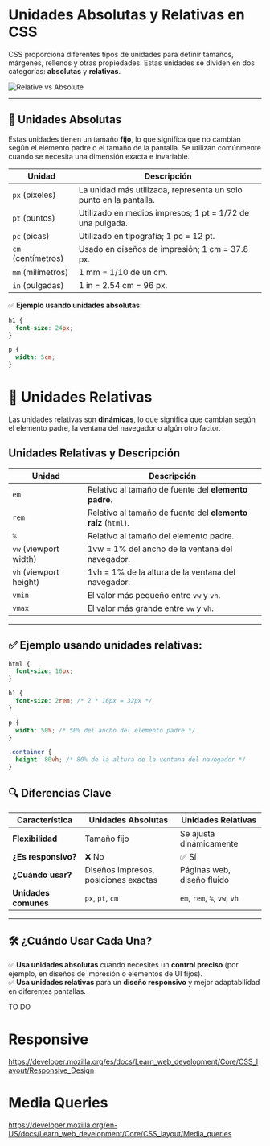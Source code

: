 # **Unidades Absolutas y Relativas en CSS**  


CSS proporciona diferentes tipos de unidades para definir tamaños, márgenes, rellenos y otras propiedades. Estas unidades se dividen en dos categorías: **absolutas** y **relativas**.


![Relative vs Absolute](../x-assets/0373/css.relative.absolute.png)

---

## **📌 Unidades Absolutas**  
Estas unidades tienen un tamaño **fijo**, lo que significa que no cambian según el elemento padre o el tamaño de la pantalla. Se utilizan comúnmente cuando se necesita una dimensión exacta e invariable.

| **Unidad** | **Descripción** |
|-----------|----------------|
| `px` (píxeles) | La unidad más utilizada, representa un solo punto en la pantalla. |
| `pt` (puntos) | Utilizado en medios impresos; 1 pt = 1/72 de una pulgada. |
| `pc` (picas) | Utilizado en tipografía; 1 pc = 12 pt. |
| `cm` (centímetros) | Usado en diseños de impresión; 1 cm = 37.8 px. |
| `mm` (milímetros) | 1 mm = 1/10 de un cm. |
| `in` (pulgadas) | 1 in = 2.54 cm = 96 px. |

✅ **Ejemplo usando unidades absolutas:**
```css
h1 {
  font-size: 24px;
}

p {
  width: 5cm;
}
```

# 📌 Unidades Relativas  

Las unidades relativas son **dinámicas**, lo que significa que cambian según el elemento padre, la ventana del navegador o algún otro factor.  

## **Unidades Relativas y Descripción**  

| **Unidad** | **Descripción** |
|-----------|----------------|
| `em` | Relativo al tamaño de fuente del **elemento padre**. |
| `rem` | Relativo al tamaño de fuente del **elemento raíz** (`html`). |
| `%` | Relativo al tamaño del elemento padre. |
| `vw` (viewport width) | 1vw = 1% del ancho de la ventana del navegador. |
| `vh` (viewport height) | 1vh = 1% de la altura de la ventana del navegador. |
| `vmin` | El valor más pequeño entre `vw` y `vh`. |
| `vmax` | El valor más grande entre `vw` y `vh`. |

---

## ✅ **Ejemplo usando unidades relativas:**
```css
html {
  font-size: 16px;
}

h1 {
  font-size: 2rem; /* 2 * 16px = 32px */
}

p {
  width: 50%; /* 50% del ancho del elemento padre */
}

.container {
  height: 80vh; /* 80% de la altura de la ventana del navegador */
}
```

## 🔍 Diferencias Clave  

| **Característica** | **Unidades Absolutas** | **Unidades Relativas** |
|-------------------|----------------------|----------------------|
| **Flexibilidad** | Tamaño fijo | Se ajusta dinámicamente |
| **¿Es responsivo?** | ❌ No | ✅ Sí |
| **¿Cuándo usar?** | Diseños impresos, posiciones exactas | Páginas web, diseño fluido |
| **Unidades comunes** | `px`, `pt`, `cm` | `em`, `rem`, `%`, `vw`, `vh` |

---

## 🛠 **¿Cuándo Usar Cada Una?**  
✅ **Usa unidades absolutas** cuando necesites un **control preciso** (por ejemplo, en diseños de impresión o elementos de UI fijos).  
✅ **Usa unidades relativas** para un **diseño responsivo** y mejor adaptabilidad en diferentes pantallas.  


TO DO
# Responsive
https://developer.mozilla.org/es/docs/Learn_web_development/Core/CSS_layout/Responsive_Design

# Media Queries
https://developer.mozilla.org/en-US/docs/Learn_web_development/Core/CSS_layout/Media_queries